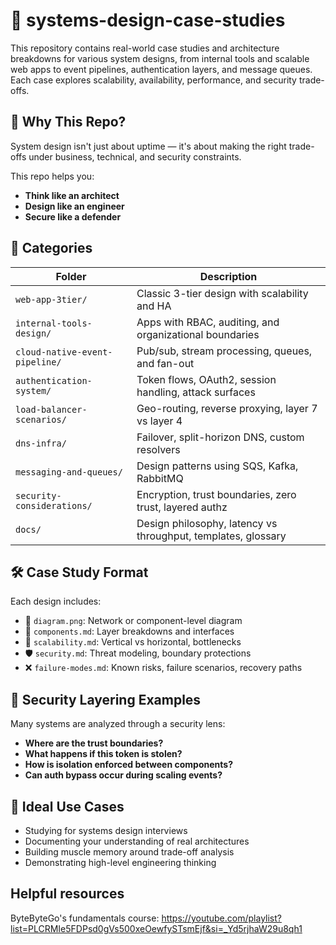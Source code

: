 # 🧱 systems-design-case-studies

This repository contains real-world case studies and architecture breakdowns for various system designs, from internal tools and scalable web apps to event pipelines, authentication layers, and message queues. Each case explores scalability, availability, performance, and security trade-offs.

## 🎯 Why This Repo?

System design isn't just about uptime — it's about making the right trade-offs under business, technical, and security constraints.

This repo helps you:
- **Think like an architect**
- **Design like an engineer**
- **Secure like a defender**

## 📁 Categories

| Folder | Description |
|--------|-------------|
| `web-app-3tier/` | Classic 3-tier design with scalability and HA |
| `internal-tools-design/` | Apps with RBAC, auditing, and organizational boundaries |
| `cloud-native-event-pipeline/` | Pub/sub, stream processing, queues, and fan-out |
| `authentication-system/` | Token flows, OAuth2, session handling, attack surfaces |
| `load-balancer-scenarios/` | Geo-routing, reverse proxying, layer 7 vs layer 4 |
| `dns-infra/` | Failover, split-horizon DNS, custom resolvers |
| `messaging-and-queues/` | Design patterns using SQS, Kafka, RabbitMQ |
| `security-considerations/` | Encryption, trust boundaries, zero trust, layered authz |
| `docs/` | Design philosophy, latency vs throughput, templates, glossary |

## 🛠️ Case Study Format

Each design includes:
- 📐 `diagram.png`: Network or component-level diagram
- 🧩 `components.md`: Layer breakdowns and interfaces
- 🚦 `scalability.md`: Vertical vs horizontal, bottlenecks
- 🛡️ `security.md`: Threat modeling, boundary protections
- ❌ `failure-modes.md`: Known risks, failure scenarios, recovery paths

## 🔐 Security Layering Examples

Many systems are analyzed through a security lens:
- **Where are the trust boundaries?**
- **What happens if this token is stolen?**
- **How is isolation enforced between components?**
- **Can auth bypass occur during scaling events?**

## 🧠 Ideal Use Cases

- Studying for systems design interviews
- Documenting your understanding of real architectures
- Building muscle memory around trade-off analysis
- Demonstrating high-level engineering thinking

## Helpful resources
ByteByteGo's fundamentals course: https://youtube.com/playlist?list=PLCRMIe5FDPsd0gVs500xeOewfySTsmEjf&si=_Yd5rjhaW29u8qh1
